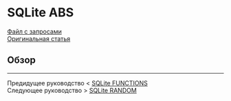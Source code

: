 # SQLite ABS #########################

[Файл с запросами][querys]   
[Оригинальная статья][origin]

[querys]: ./querys.sql
[origin]: https://www.sqlitetutorial.net/sqlite-functions/sqlite-abs/

## Обзор ##############################

---------------------------------------

Предидущее руководство < [SQLite FUNCTIONS][prev]  
Следующее руководство > [SQLite RANDOM][next]

[prev]: ../57_Functions/translate.md
[next]: ../59_Random/translate.md